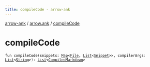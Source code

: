 ```yaml
---
title: compileCode - arrow-ank
---
```


[arrow-ank](../index.html) / [arrow.ank](index.html) / [compileCode](./compile-code.html)

# compileCode

`fun compileCode(snippets: `[`Map`](https://kotlinlang.org/api/latest/jvm/stdlib/kotlin.collections/-map/index.html)`<`[`File`](http://docs.oracle.com/javase/6/docs/api/java/io/File.html)`, `[`List`](https://kotlinlang.org/api/latest/jvm/stdlib/kotlin.collections/-list/index.html)`<`[`Snippet`](-snippet/index.html)`>>, compilerArgs: `[`List`](https://kotlinlang.org/api/latest/jvm/stdlib/kotlin.collections/-list/index.html)`<`[`String`](https://kotlinlang.org/api/latest/jvm/stdlib/kotlin/-string/index.html)`>): `[`List`](https://kotlinlang.org/api/latest/jvm/stdlib/kotlin.collections/-list/index.html)`<`[`CompiledMarkdown`](-compiled-markdown/index.html)`>`